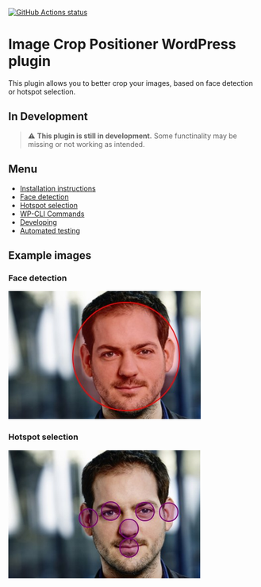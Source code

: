 [![GitHub Actions status](https://github.com/mentosmenno2/image-crop-positioner/workflows/Build%20%26%20test/badge.svg)](https://github.com/mentosmenno2/image-crop-positioner/actions)

# Image Crop Positioner WordPress plugin

This plugin allows you to better crop your images, based on face detection or hotspot selection.

## In Development

> :warning: **This plugin is still in development.** Some functinality may be missing or not working as intended.

## Menu

- [Installation instructions](./docs/installation.md)
- [Face detection](./docs/face-detection.md)
- [Hotspot selection](./docs/face-detection.md)
- [WP-CLI Commands](./docs/wp-cli-commands.md)
- [Developing](./docs/developing.md)
- [Automated testing](./docs/automated-testing.md)

## Example images

### Face detection

![Example of face detection](./docs/assets/face-detection.jpg "Example of face detection")

### Hotspot selection

![Example of hotspot selection](./docs/assets/hotspot-selection.jpg "Example of hotspot selection")
